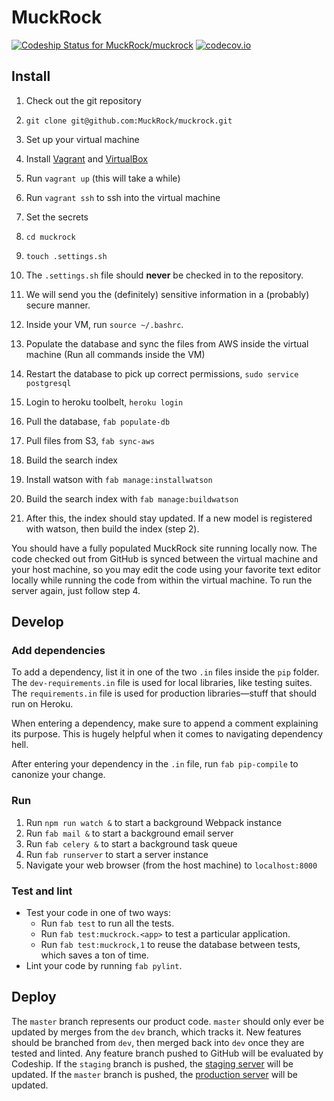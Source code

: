 # MuckRock

[![Codeship Status for MuckRock/muckrock][codeship-img]][codeship]
[![codecov.io][codecov-img]][codecov]

## Install

1. Check out the git repository
  1. `git clone git@github.com:MuckRock/muckrock.git`

2. Set up your virtual machine
  1. Install [Vagrant][vagrant] and [VirtualBox][virtualbox]
  2. Run `vagrant up` (this will take a while)
  3. Run `vagrant ssh` to ssh into the virtual machine

3. Set the secrets
  1. `cd muckrock`
  2. `touch .settings.sh`
  3. The `.settings.sh` file should **never** be checked in to the repository.
  4. We will send you the (definitely) sensitive information in a (probably) secure manner.
  5. Inside your VM, run `source ~/.bashrc`.

4. Populate the database and sync the files from AWS inside the virtual machine (Run all commands inside the VM)
  1. Restart the database to pick up correct permissions, `sudo service postgresql`
  2. Login to heroku toolbelt, `heroku login`
  3. Pull the database, `fab populate-db`
  4. Pull files from S3, `fab sync-aws`

5. Build the search index
  1. Install watson with `fab manage:installwatson`
  2. Build the search index with `fab manage:buildwatson`
  3. After this, the index should stay updated. If a new model is registered with watson, then build the index (step 2).

You should have a fully populated MuckRock site running locally now.
The code checked out from GitHub is synced between the virtual machine and your host machine, so you may edit the code using your favorite text editor locally while running the code from within the virtual machine. To run the server again, just follow step 4.

## Develop

### Add dependencies

To add a dependency, list it in one of the two `.in` files inside the `pip` folder.
The `dev-requirements.in` file is used for local libraries, like testing suites.
The `requirements.in` file is used for production libraries—stuff that should run on Heroku.

When entering a dependency, make sure to append a comment explaining its purpose.
This is hugely helpful when it comes to navigating dependency hell.

After entering your dependency in the `.in` file, run `fab pip-compile` to canonize your change.

### Run

1. Run `npm run watch &` to start a background Webpack instance
1. Run `fab mail &` to start a background email server
2. Run `fab celery &` to start a background task queue
3. Run `fab runserver` to start a server instance
4. Navigate your web browser (from the host machine) to `localhost:8000`

### Test and lint

* Test your code in one of two ways:
    * Run `fab test` to run all the tests.
    * Run `fab test:muckrock.<app>` to test a particular application.
    * Run `fab test:muckrock,1` to reuse the database between tests, which saves a ton of time.
* Lint your code by running `fab pylint`.

## Deploy

The `master` branch represents our product code. `master` should only ever be updated by merges from the `dev` branch, which tracks it. New features should be branched from `dev`, then merged back into `dev` once they are tested and linted. Any feature branch pushed to GitHub will be evaluated by Codeship. If the `staging` branch is pushed, the [staging server][staging] will be updated. If the `master` branch is pushed, the [production server][production] will be updated.

[codeship]: https://codeship.com/projects/52228
[codeship-img]: https://codeship.com/projects/c14392c0-630c-0132-1e4c-4ad47cf4b99f/status?branch=master
[staging]: http://muckrock-staging.herokuapp.com
[production]: https://www.muckrock.com
[vagrant]: https://www.vagrantup.com/downloads.html
[virtualbox]: https://www.virtualbox.org
[codecov-img]:https://codecov.io/github/MuckRock/muckrock/coverage.svg?token=SBg37XM3j1&branch=master
[codecov]: https://codecov.io/github/MuckRock/muckrock?branch=master
